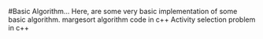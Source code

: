 #Basic Algorithm...
Here, are some very basic implementation of some basic algorithm.
margesort algorithm code in c++
Activity selection problem in c++
